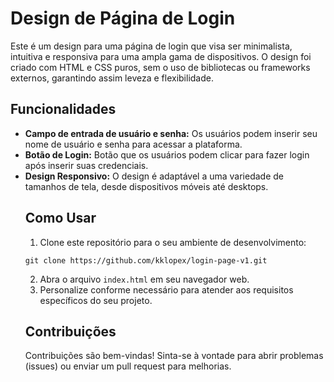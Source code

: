  <h1>Design de Página de Login</h1>

  <p>Este é um design para uma página de login que visa ser minimalista, intuitiva e responsiva para uma ampla gama de dispositivos. O design foi criado com HTML e CSS puros, sem o uso de bibliotecas ou frameworks externos, garantindo assim leveza e flexibilidade.</p>
 
 <h2>Funcionalidades</h2>

  <ul>
        <li><strong>Campo de entrada de usuário e senha:</strong> Os usuários podem inserir seu nome de usuário e senha para acessar a plataforma.</li>
        <li><strong>Botão de Login:</strong> Botão que os usuários podem clicar para fazer login após inserir suas credenciais.</li>
        <li><strong>Design Responsivo:</strong> O design é adaptável a uma variedade de tamanhos de tela, desde dispositivos móveis até desktops.</li>

  <h2>Como Usar</h2>

  <ol>
        <li>Clone este repositório para o seu ambiente de desenvolvimento:</li>
    </ol>

  <pre><code>git clone https://github.com/kklopex/login-page-v1.git</code></pre>

  <ol start="2">
        <li>Abra o arquivo <code>index.html</code> em seu navegador web.</li>
        <li>Personalize conforme necessário para atender aos requisitos específicos do seu projeto.</li>
    </ol>

  <h2>Contribuições</h2>

  <p>Contribuições são bem-vindas! Sinta-se à vontade para abrir problemas (issues) ou enviar um pull request para melhorias.</p>
